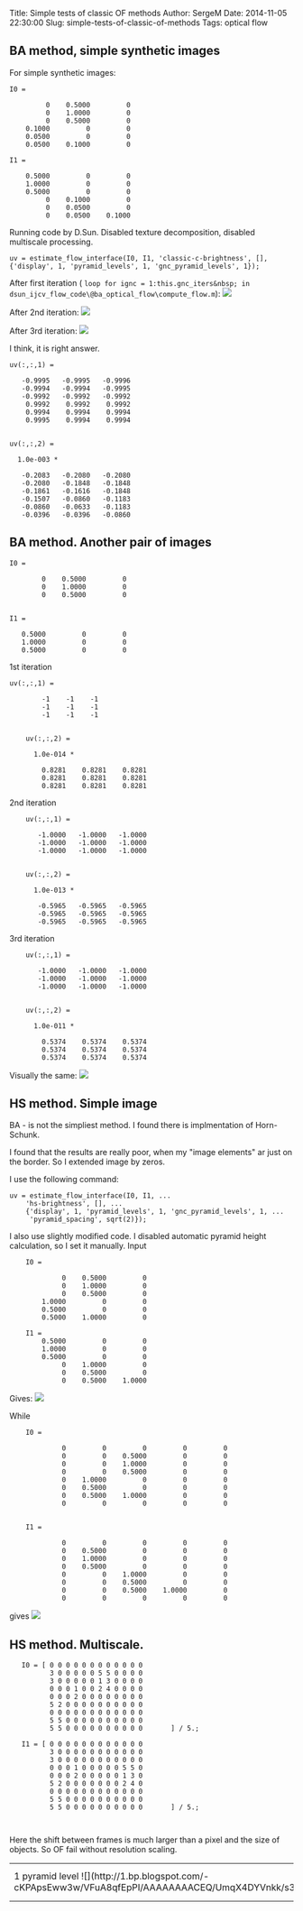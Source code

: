 Title: Simple tests of classic OF methods
Author: SergeM
Date: 2014-11-05 22:30:00
Slug: simple-tests-of-classic-of-methods
Tags: optical flow

## BA method, simple synthetic images 

For simple synthetic images:

```
I0 =

         0    0.5000         0
         0    1.0000         0
         0    0.5000         0
    0.1000         0         0
    0.0500         0         0
    0.0500    0.1000         0

I1 =

    0.5000         0         0
    1.0000         0         0
    0.5000         0         0
         0    0.1000         0
         0    0.0500         0
         0    0.0500    0.1000
```

Running code by D.Sun. Disabled texture decomposition, disabled multiscale processing.  

```
uv = estimate_flow_interface(I0, I1, 'classic-c-brightness', [], {'display', 1, 'pyramid_levels', 1, 'gnc_pyramid_levels', 1});
```



After first iteration ( `loop for ignc = 1:this.gnc_iters&nbsp; in dsun_ijcv_flow_code\@ba_optical_flow\compute_flow.m`):
![](http://4.bp.blogspot.com/-TW_Kgc_c4xM/VFo0XQRJdQI/AAAAAAAACDU/LmjLPEhpcFM/s1600/gnc_iter_1.png) 

After 2nd iteration: 
![](http://1.bp.blogspot.com/-iic-jinHYR8/VFo0XZiLU5I/AAAAAAAACDQ/Yx-509YrRos/s1600/gnc_iter_2.png)

After 3rd iteration:
![](http://3.bp.blogspot.com/-nNWtlW7GjNI/VFo0XRzxjDI/AAAAAAAACDM/0XNuLNB76yc/s1600/gnc_iter_3.png)


I think, it is right answer.


```
uv(:,:,1) =

   -0.9995   -0.9995   -0.9996
   -0.9994   -0.9994   -0.9995
   -0.9992   -0.9992   -0.9992
    0.9992    0.9992    0.9992
    0.9994    0.9994    0.9994
    0.9995    0.9994    0.9994


uv(:,:,2) =

  1.0e-003 *

   -0.2083   -0.2080   -0.2080
   -0.2080   -0.1848   -0.1848
   -0.1861   -0.1616   -0.1848
   -0.1507   -0.0860   -0.1183
   -0.0860   -0.0633   -0.1183
   -0.0396   -0.0396   -0.0860
 ```
 
 
 ## BA method. Another pair of images  
 
 ```
 I0 =

         0    0.5000         0
         0    1.0000         0
         0    0.5000         0


I1 =

    0.5000         0         0
    1.0000         0         0
    0.5000         0         0
```

1st iteration 
```
uv(:,:,1) =
    
        -1    -1    -1
        -1    -1    -1
        -1    -1    -1
    
    
    uv(:,:,2) =
    
      1.0e-014 *
    
        0.8281    0.8281    0.8281
        0.8281    0.8281    0.8281
        0.8281    0.8281    0.8281
```    

2nd iteration 

```
    uv(:,:,1) =
    
       -1.0000   -1.0000   -1.0000
       -1.0000   -1.0000   -1.0000
       -1.0000   -1.0000   -1.0000
    
    
    uv(:,:,2) =
    
      1.0e-013 *
    
       -0.5965   -0.5965   -0.5965
       -0.5965   -0.5965   -0.5965
       -0.5965   -0.5965   -0.5965
```
    
3rd iteration 

```
    uv(:,:,1) =
    
       -1.0000   -1.0000   -1.0000
       -1.0000   -1.0000   -1.0000
       -1.0000   -1.0000   -1.0000
    
    
    uv(:,:,2) =
    
      1.0e-011 *
    
        0.5374    0.5374    0.5374
        0.5374    0.5374    0.5374
        0.5374    0.5374    0.5374
```

Visually the same:
![](http://2.bp.blogspot.com/-ihcssiAwj2c/VFo2yZDh_6I/AAAAAAAACDo/pHmB5EVb6Cw/s200/simple_gnc_iter_1.png)
  


## HS method. Simple image

BA - is not the simpliest method. I found there is implmentation of Horn-Schunk.

I found that the results are really poor, when my "image elements" ar just on the border. So I extended image by zeros.

I use the following command: 

```
uv = estimate_flow_interface(I0, I1, ...
    'hs-brightness', [], ...
    {'display', 1, 'pyramid_levels', 1, 'gnc_pyramid_levels', 1, ...
     'pyramid_spacing', sqrt(2)});
```

I also use slightly modified code. I disabled automatic pyramid height calculation, so I set it manually. 
Input  

```
    I0 =
    
             0    0.5000         0
             0    1.0000         0
             0    0.5000         0
        1.0000         0         0
        0.5000         0         0
        0.5000    1.0000         0
    
    I1 =
        0.5000         0         0
        1.0000         0         0
        0.5000         0         0
             0    1.0000         0
             0    0.5000         0
             0    0.5000    1.0000
```    
    
Gives:
![](http://3.bp.blogspot.com/-ZfNLO6E_ccc/VFt-E3fW64I/AAAAAAAACEA/4NseP5r2T7I/s1600/HS_no_borders.png)

While  

```
    I0 =
    
             0         0         0         0         0
             0         0    0.5000         0         0
             0         0    1.0000         0         0
             0         0    0.5000         0         0
             0    1.0000         0         0         0
             0    0.5000         0         0         0
             0    0.5000    1.0000         0         0
             0         0         0         0         0
    
    
    I1 =
    
             0         0         0         0         0
             0    0.5000         0         0         0
             0    1.0000         0         0         0
             0    0.5000         0         0         0
             0         0    1.0000         0         0
             0         0    0.5000         0         0
             0         0    0.5000    1.0000         0
             0         0         0         0         0
```

gives 
![](http://2.bp.blogspot.com/-4Z1KIM8Hwk4/VFt-E5ZIFbI/AAAAAAAACD8/moc8gCLTEcA/s1600/HS_borders.png)

## HS method. Multiscale.

 ```
    I0 = [ 0 0 0 0 0 0 0 0 0 0 0 0
           3 0 0 0 0 0 5 5 0 0 0 0 
           3 0 0 0 0 0 1 3 0 0 0 0
           0 0 0 1 0 0 2 4 0 0 0 0
           0 0 0 2 0 0 0 0 0 0 0 0
           5 2 0 0 0 0 0 0 0 0 0 0
           0 0 0 0 0 0 0 0 0 0 0 0
           5 5 0 0 0 0 0 0 0 0 0 0
           5 5 0 0 0 0 0 0 0 0 0 0       ] / 5.;
    
    I1 = [ 0 0 0 0 0 0 0 0 0 0 0 0
           3 0 0 0 0 0 0 0 0 0 0 0 
           3 0 0 0 0 0 0 0 0 0 0 0
           0 0 0 1 0 0 0 0 0 5 5 0
           0 0 0 2 0 0 0 0 0 1 3 0
           5 2 0 0 0 0 0 0 0 2 4 0
           0 0 0 0 0 0 0 0 0 0 0 0
           5 5 0 0 0 0 0 0 0 0 0 0
           5 5 0 0 0 0 0 0 0 0 0 0       ] / 5.;

  
```    

Here the shift between frames is much larger than a pixel and the size of objects. So OF fail without resolution scaling. 
  <table>  <tbody>
  <tr>
  <td>1 pyramid level ![](http://1.bp.blogspot.com/-cKPApsEww3w/VFuA8qfEpPI/AAAAAAAACEQ/UmqX4DYVnkk/s320/HS_pyramid_1.png)</td> 
  <td>2 pyramid levels ![](http://1.bp.blogspot.com/-wC_4IzeuNAE/VFuA8-z9U8I/AAAAAAAACEU/7K_vWoiou0Q/s320/HS_pyramid_2.png)</td> 
  <td>3 pyramid levels ![](http://4.bp.blogspot.com/-ynqgbeq_-B0/VFuA8lHxFJI/AAAAAAAACEY/KR3szPexLP4/s320/HS_pyramid_3.png) </td></tr>
</tbody>
</table></div>

